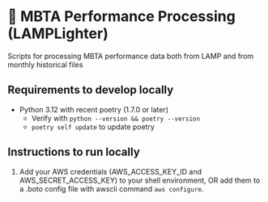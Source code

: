 # 🏮 MBTA Performance Processing (LAMPLighter)

Scripts for processing MBTA performance data both from LAMP and from monthly historical files

## Requirements to develop locally

- Python 3.12 with recent poetry (1.7.0 or later)
  - Verify with `python --version && poetry --version`
  - `poetry self update` to update poetry

## Instructions to run locally

1. Add your AWS credentials (AWS_ACCESS_KEY_ID and AWS_SECRET_ACCESS_KEY) to your shell environment, OR add them to a .boto config file with awscli command `aws configure`.
